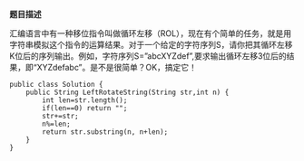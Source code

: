 **题目描述**

汇编语言中有一种移位指令叫做循环左移（ROL），现在有个简单的任务，就是用字符串模拟这个指令的运算结果。对于一个给定的字符序列S，请你把其循环左移K位后的序列输出。例如，字符序列S=”abcXYZdef”,要求输出循环左移3位后的结果，即“XYZdefabc”。是不是很简单？OK，搞定它！
```
public class Solution {
    public String LeftRotateString(String str,int n) {
        int len=str.length();
        if(len==0) return "";
        str+=str;
        n%=len;
        return str.substring(n, n+len);
    }
}
```

